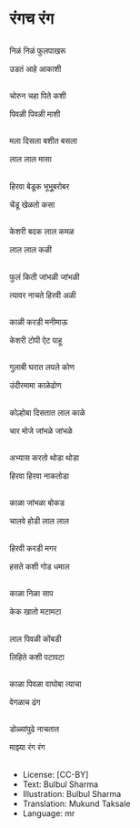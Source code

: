 # रंगच रंग

##
निळं निळं फुलपाखरू 

उडतं आहे आकाशी 

##
चोरुन चहा पिते कशी

पिवळी पिवळी माशी

##
मला दिसला बशीत बसला 

लाल लाल मासा 

##
हिरवा बेडूक भूभूूबरोबर 

चेंडू खेळतो कसा 

##
केशरी बदक लाल कमळ

लाल लाल कळी

##
फुलं किती जांभळी जांभळी 

त्यावर नाचते हिरवी अळी 

##
काळी करडी मनीमाऊ 

केशरी टोपी ऐट पाहू 

##
गुलाबी घरात लपले कोण

उंदीरमामा काळेढोण

##
कोल्होबा दिसतात लाल काळे 

चार मोजे जांभळे जांभळे 

##
अभ्यास करतो थोडा थोडा 

हिरवा हिरवा नाकतोडा 

##
काळा जांभळा बोकड

चालवे होडी लाल लाल 

##
हिरवी करडी मगर 

हसते कशी गोड धमाल 

##
काळा निळा साप 

केक खातो मटामटा 

##
लाल पिवळी कोंबडी 

लिहिते कशी पटापटा 

##
काळा पिवळा वाघोबा त्याचा  

वेगळाच ढंग

##
डोळ्यांपुढे नाचतात  

माझ्या रंग रंग  

##
* License: [CC-BY]
* Text: Bulbul Sharma
* Illustration: Bulbul Sharma
* Translation: Mukund Taksale
* Language: mr
